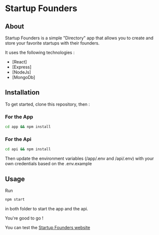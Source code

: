 # Startup Founders

## About
Startup Founders is a simple "Directory" app that allows you to create and store your favorite startups with their founders.

It uses the following technologies :

- [React]
- [Express]
- [NodeJs]
- [MongoDb]


## Installation

To get started, clone this repository, then :

### For the App

```bash
cd app && npm install
```

### For the Api

```bash
cd api && npm install
```

Then update the environment variables (/app/.env and /api/.env) with your own credentials based on the .env.example 


## Usage

Run 
```bash
npm start
```
in both folder to start the app and the api.

You're good to go !

You can test the [Startup Founders website](https://startupfounders.netlify.app/)
